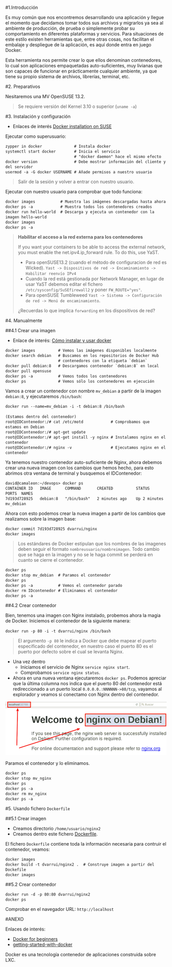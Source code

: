 
#1.Introducción

Es muy común que nos encontremos desarrollando una aplicación y llegue 
el momento que decidamos tomar todos sus archivos y migrarlos ya sea al 
ambiente de producción, de prueba o simplemente probar su comportamiento 
en diferentes plataformas y servicios. Para situaciones de este estilo 
existen herramientas que, entre otras cosas, nos facilitan el embalaje 
y despliegue de la aplicación, es aquí donde entra en juego Docker.

Esta herramienta nos permite crear lo que ellos denominan contenedores, 
lo cual son aplicaciones empaquetadas auto-suficientes, muy livianas
 que son capaces de funcionar en prácticamente cualquier ambiente, 
 ya que tiene su propio sistema de archivos, librerías, terminal, etc. 

#2. Preparativos

Nesitaremos una MV OpenSUSE 13.2.

> Se requiere versión del Kernel 3.10 o superior (`uname -a`)

#3. Instalación y configuración

* Enlaces de interés [Docker installation on SUSE](https://docs.docker.com/engine/installation/linux/SUSE)

Ejecutar como superusuario:
```
zypper in docker              # Instala docker
systemctl start docker        # Inicia el servicio
                              # "docker daemon" hace el mismo efecto
docker version                # Debe mostrar información del cliente y del servidor
usermod -a -G docker USERNAME # Añade permisos a nuestro usuario
```

> Salir de la sesión y volver a entrar con nuestro usuario.

Ejecutar con nuestro usuario para comprobar que todo funciona:
``` 
docker images           # Muestra las imágenes descargadas hasta ahora
docker ps -a            # Muestra todos los contenedores creados
docker run hello-world  # Descarga y ejecuta un contenedor con la imagen hello-world
docker images
docker ps -a
``` 

> **Habilitar el acceso a la red externa para los contenedores**
>
> If you want your containers to be able to access the external network, 
you must enable the net.ipv4.ip_forward rule. To do this, use YaST.
>
> * Para openSUSE13.2 (cuando el método de configuracion de red es Wicked).
`Yast -> Dispositivos de red -> Encaminamiento -> Habilitar reenvío IPv4`
> * Cuando la red está gestionada por Network Manager, en lugar de usar YaST 
debemos editar el fichero `/etc/sysconfig/SuSEfirewall2` y poner `FW_ROUTE="yes"`.
> * Para openSUSE Tumbleweed `Yast -> Sistema -> Configuración de red -> Menú de encaminamiento`.
>
> ¿Recuerdas lo que implica `forwarding` en los dispositivos de red?

#4. Manualmente

##4.1 Crear una imagen

* Enlace de interés: [Cómo instalar y usar docker](http://codehero.co/como-instalar-y-usar-docker/)

```
docker images          # Vemos las imágenes disponibles localmente
docker search debian   # Buscamos en los repositorios de Docker Hub
                       # contenedores con la etiqueta `debian`
docker pull debian:8   # Descargamos contenedor `debian:8` en local
docker pull opensuse
docker ps -a           # Vemos todos los contenedores
docker ps              # Vemos sólo los contenedores en ejecución
```  

Vamos a crear un contenedor con nombre `mv_debian` a partir de la imagen `debian:8`, y ejecutaremos `/bin/bash`: 
```
docker run --name=mv_debian -i -t debian:8 /bin/bash

(Estamos dentro del contenedor)
root@IDContenedor:/# cat /etc/motd            # Comprobamos que estamos en Debian
root@IDContenedor:/# apt-get update
root@IDContenedor:/# apt-get install -y nginx # Instalamos nginx en el contenedor
root@IDContenedor:/# nginx -v                 # Ejecutamos nginx en el contenedor
```

Ya tenemos nuestro contenedor auto-suficiente de Nginx, ahora debemos 
crear una nueva imagen con los cambios que hemos hecho, para esto
abrimos otra ventana de terminal y busquemos el IDContenedor:

```
david@camaleon:~/devops> docker ps
CONTAINER ID   IMAGE      COMMAND       CREATED          STATUS         PORTS  NAMES
7d193d728925   debian:8   "/bin/bash"   2 minutes ago    Up 2 minutes          mv_debian
``` 

Ahora con esto podemos crear la nueva imagen a partir de los cambios que realizamos sobre la imagen base:
```
docker commit 7d193d728925 dvarrui/nginx
docker images
``` 

> Los estándares de Docker estipulan que los nombres de las imagenes deben 
seguir el formato `nombreusuario/nombreimagen`.
> Todo cambio que se haga en la imagen y no se le haga commit se perderá en cuanto se cierre el contenedor. 

```
docker ps 
docker stop mv_debian  # Paramos el contenedor
docker ps 
docker ps -a           # Vemos el contenedor parado
docker rm IDcontenedor # Eliminamos el contenedor
docker ps -a 
``` 

##4.2 Crear contenedor

Bien, tenemos una imagen con Nginx instalado, probemos ahora la magia de Docker. 
Iniciemos el contenedor de la siguiente manera:

`docker run -p 80 -i -t dvarrui/nginx /bin/bash`

> El argumento `-p 80` le indica a Docker que debe mapear el puerto especificado 
del contenedor, en nuestro caso el puerto 80 es el puerto por defecto 
sobre el cual se levanta Nginx. 

* Una vez dentro
    * Iniciamos el servicio de Nginx `service nginx start`.
    * Comprobamos `service nginx status`.
* Ahora en una nueva ventana ejecutaremos `docker ps`. Podemos apreciar 
que la última columna nos indica que el puerto 80 del contenedor 
está redireccionado a un puerto local `0.0.0.0.:NNNNNN->80/tcp`, vayamos al explorador 
y veamos si conectamo con Nginx dentro del contenedor.

![docker-url-nginx.png](./files/docker-url-nginx.png)

Paramos el contenedor y lo eliminamos.

```
docker ps
docker stop mv_nginx
docker ps
docker ps -a
docker rm mv_nginx
docker ps -a
```

#5. Usando fichero `Dockerfile`

##5.1 Crear imagen

* Creamos directorio `/home/usuario/nginx2`
* Creamos dentro este fichero [Dockerfile](./files/Dockerfile).

El fichero `Dockerfile` contiene toda la información necesaria para contruir el
contenedor, veamos:

```
docker images
docker build -t dvarrui/nginx2 .  # Construye imagen a partir del Dockefile
docker images
```

##5.2 Crear contenedor

```
docker run -d -p 80:80 dvarrui/nginx2
docker ps
```

Comprobar en el navegador URL: `http://localhost`


#ANEXO

Enlaces de interés:
* [Docker for beginners](http://prakhar.me/docker-curriculum/)
* [getting-started-with-docker](http://www.linux.com/news/enterprise/systems-management/873287-getting-started-with-docker)

Docker es una tecnología contenedor de aplicaciones construida sobre LXC.

